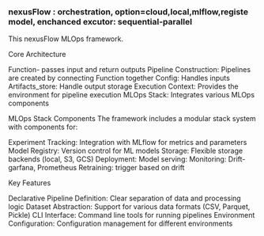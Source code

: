 ### nexusFlow : orchestration, option=cloud,local,mlflow,registe model, enchanced excutor: sequential-parallel


This nexusFlow MLOps framework.

Core Architecture

Function- passes input and return outputs
Pipeline Construction: Pipelines are created by connecting Function together
Config: Handles inputs
Artifacts_store: Handle output storage
Execution Context: Provides the environment for pipeline execution
MLOps Stack: Integrates various MLOps components

MLOps Stack Components
The framework includes a modular stack system with components for:

Experiment Tracking: Integration with MLflow for metrics and parameters
Model Registry: Version control for ML models
Storage: Flexible storage backends (local, S3, GCS)
Deployment: Model serving:
Monitoring: Drift-garfana, Prometheus
Retraining: trigger based on drift

Key Features

Declarative Pipeline Definition: Clear separation of data and processing logic
Dataset Abstraction: Support for various data formats (CSV, Parquet, Pickle)
CLI Interface: Command line tools for running pipelines
Environment Configuration: Configuration management for different environments




